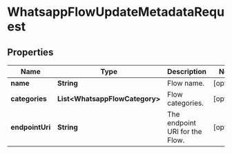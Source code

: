 

# WhatsappFlowUpdateMetadataRequest


## Properties

| Name | Type | Description | Notes |
|------------ | ------------- | ------------- | -------------|
|**name** | **String** | Flow name. |  [optional] |
|**categories** | **List&lt;WhatsappFlowCategory&gt;** | Flow categories. |  [optional] |
|**endpointUri** | **String** | The endpoint URI for the Flow. |  [optional] |



